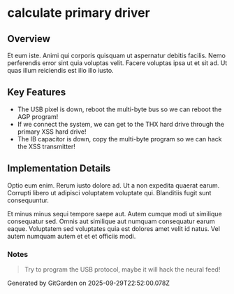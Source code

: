 # calculate primary driver

## Overview
Et eum iste. Animi qui corporis quisquam ut aspernatur debitis facilis. Nemo perferendis error sint quia voluptas velit. Facere voluptas ipsa ut et sit ad. Ut quas illum reiciendis est illo illo iusto.

## Key Features
- The USB pixel is down, reboot the multi-byte bus so we can reboot the AGP program!
- If we connect the system, we can get to the THX hard drive through the primary XSS hard drive!
- The IB capacitor is down, copy the multi-byte program so we can hack the XSS transmitter!

## Implementation Details
Optio eum enim. Rerum iusto dolore ad. Ut a non expedita quaerat earum. Corrupti libero ut adipisci voluptatem voluptate qui. Blanditiis fugit sunt consequuntur.
 Et minus minus sequi tempore saepe aut. Autem cumque modi ut similique consequatur sed. Omnis aut similique aut numquam consequatur earum eaque. Voluptatem sed voluptates quia est dolores amet velit id natus. Vel autem numquam autem et et et officiis modi.

### Notes
> Try to program the USB protocol, maybe it will hack the neural feed!

Generated by GitGarden on 2025-09-29T22:52:00.078Z
